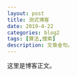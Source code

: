 ```yaml
---
layout: post
title: 测式博客
date: 2019-4-22
categories: blog2
tags: [算法,搜索]
description: 文章金句。
---
```


这里是博客正文。












